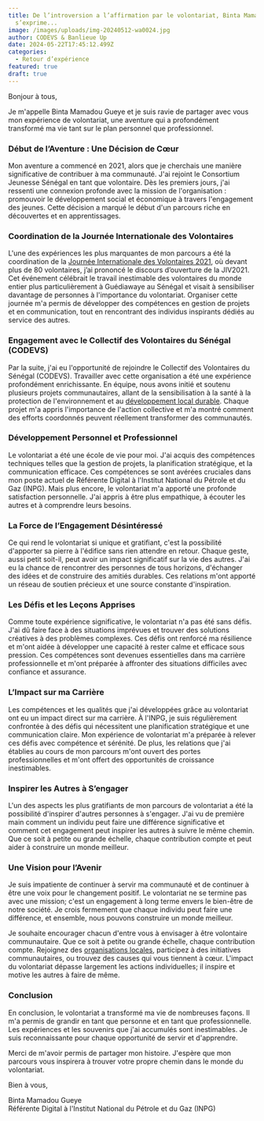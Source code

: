 ```yaml
---
title: De l’introversion a l’affirmation par le volontariat, Binta Mamadou Gueye
  s’exprime...
image: /images/uploads/img-20240512-wa0024.jpg
author: CODEVS & Banlieue Up
date: 2024-05-22T17:45:12.499Z
categories:
  - Retour d’expérience
featured: true
draft: true
---
```

Bonjour à tous,

Je m'appelle Binta Mamadou Gueye et je suis ravie de partager avec vous mon expérience de volontariat, une aventure qui a profondément transformé ma vie tant sur le plan personnel que professionnel.

### Début de l’Aventure : Une Décision de Cœur

Mon aventure a commencé en 2021, alors que je cherchais une manière significative de contribuer à ma communauté. J'ai rejoint le Consortium Jeunesse Sénégal en tant que volontaire. Dès les premiers jours, j'ai ressenti une connexion profonde avec la mission de l'organisation : promouvoir le développement social et économique à travers l'engagement des jeunes. Cette décision a marqué le début d'un parcours riche en découvertes et en apprentissages.

### Coordination de la Journée Internationale des Volontaires

L'une des expériences les plus marquantes de mon parcours a été la coordination de la [Journée Internationale des Volontaires 2021](https://codevsn.org/actualites/journee-internationale-des-volontaires-2021/), où devant plus de 80 volontaires,  j’ai prononcé le discours d’ouverture de la JIV2021. Cet événement célébrait le travail inestimable des volontaires du monde entier plus particulièrement à Guédiawaye au Sénégal et visait à sensibiliser davantage de personnes à l'importance du volontariat. Organiser cette journée m'a permis de développer des compétences en gestion de projets et en communication, tout en rencontrant des individus inspirants dédiés au service des autres.

### Engagement avec le Collectif des Volontaires du Sénégal (CODEVS)

Par la suite, j'ai eu l'opportunité de rejoindre le Collectif des Volontaires du Sénégal (CODEVS). Travailler avec cette organisation a été une expérience profondément enrichissante. En équipe, nous avons initié et soutenu plusieurs projets communautaires, allant de la sensibilisation à la santé à la protection de l'environnement et au [développement local durable](https://codevsn.org/publications/rapport-codevs-jiv2023/). Chaque projet m'a appris l'importance de l'action collective et m'a montré comment des efforts coordonnés peuvent réellement transformer des communautés.

### Développement Personnel et Professionnel

Le volontariat a été une école de vie pour moi. J'ai acquis des compétences techniques telles que la gestion de projets, la planification stratégique, et la communication efficace. Ces compétences se sont avérées cruciales dans mon poste actuel de Référente Digital à l'Institut National du Pétrole et du Gaz (INPG). Mais plus encore, le volontariat m'a apporté une profonde satisfaction personnelle. J'ai appris à être plus empathique, à écouter les autres et à comprendre leurs besoins.

### La Force de l’Engagement Désintéressé

Ce qui rend le volontariat si unique et gratifiant, c'est la possibilité d'apporter sa pierre à l'édifice sans rien attendre en retour. Chaque geste, aussi petit soit-il, peut avoir un impact significatif sur la vie des autres. J'ai eu la chance de rencontrer des personnes de tous horizons, d'échanger des idées et de construire des amitiés durables. Ces relations m'ont apporté un réseau de soutien précieux et une source constante d'inspiration.

### Les Défis et les Leçons Apprises

Comme toute expérience significative, le volontariat n'a pas été sans défis. J'ai dû faire face à des situations imprévues et trouver des solutions créatives à des problèmes complexes. Ces défis ont renforcé ma résilience et m'ont aidée à développer une capacité à rester calme et efficace sous pression. Ces compétences sont devenues essentielles dans ma carrière professionnelle et m'ont préparée à affronter des situations difficiles avec confiance et assurance.

### L’Impact sur ma Carrière

Les compétences et les qualités que j'ai développées grâce au volontariat ont eu un impact direct sur ma carrière. À l'INPG, je suis régulièrement confrontée à des défis qui nécessitent une planification stratégique et une communication claire. Mon expérience de volontariat m'a préparée à relever ces défis avec compétence et sérénité. De plus, les relations que j'ai établies au cours de mon parcours m'ont ouvert des portes professionnelles et m'ont offert des opportunités de croissance inestimables.

### Inspirer les Autres à S’engager

L'un des aspects les plus gratifiants de mon parcours de volontariat a été la possibilité d'inspirer d'autres personnes à s'engager. J'ai vu de première main comment un individu peut faire une différence significative et comment cet engagement peut inspirer les autres à suivre le même chemin. Que ce soit à petite ou grande échelle, chaque contribution compte et peut aider à construire un monde meilleur.

### Une Vision pour l’Avenir

Je suis impatiente de continuer à servir ma communauté et de continuer à être une voix pour le changement positif. Le volontariat ne se termine pas avec une mission; c'est un engagement à long terme envers le bien-être de notre société. Je crois fermement que chaque individu peut faire une différence, et ensemble, nous pouvons construire un monde meilleur.

Je souhaite encourager chacun d'entre vous à envisager à être volontaire communautaire. Que ce soit à petite ou grande échelle, chaque contribution compte. Rejoignez des [organisations locales](https://codevsn.org/associations/banlieueup/), participez à des initiatives communautaires, ou trouvez des causes qui vous tiennent à cœur. L'impact du volontariat dépasse largement les actions individuelles; il inspire et motive les autres à faire de même.

### Conclusion

En conclusion, le volontariat a transformé ma vie de nombreuses façons. Il m'a permis de grandir en tant que personne et en tant que professionnelle. Les expériences et les souvenirs que j'ai accumulés sont inestimables. Je suis reconnaissante pour chaque opportunité de servir et d'apprendre.

Merci de m'avoir permis de partager mon histoire. J'espère que mon parcours vous inspirera à trouver votre propre chemin dans le monde du volontariat.

Bien à vous,

Binta Mamadou Gueye  
Référente Digital à l'Institut National du Pétrole et du Gaz (INPG)
